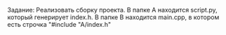 Задание:
Реализовать сборку проекта. 
В папке А находится script.py, который генерирует index.h. В папке В находится main.cpp, в котором есть строчка "#include "A/index.h"
